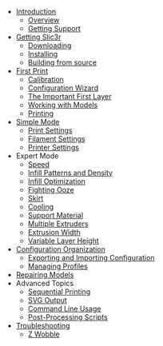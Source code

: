 <div id="manual-toc">

* [Introduction](Intro.html)
    * [Overview](Intro.html)
    * [Getting Support](Slic3rSupport.html)
* [Getting Slic3r](GettingSlic3r.html)
    * [Downloading](GettingSlic3r.html#downloading)
    * [Installing](GettingSlic3r.html#installing)
    * [Building from source](GettingSlic3r.html#building-from-source)
* [First Print](FirstPrint.html)
    * [Calibration](FirstPrint.html#calibration)
    * [Configuration Wizard](FirstPrint.html#configuration-wizard)
    * [The Important First Layer](FirstPrint.html#the-important-first-layer)
    * [Working with Models](FirstPrint.html#working-with-models)
    * [Printing](FirstPrint.html#printing)
* [Simple Mode](SimpleMode.html)
    * [Print Settings](SimpleMode.html#print-settings)
    * [Filament Settings](SimpleMode.html#filament-settings)
    * [Printer Settings](SimpleMode.html#printer-settings)
* Expert Mode
    * [Speed](Speed.html)
    * [Infill Patterns and Density](InfillPatternsAndDensity.html)
    * [Infill Optimization](InfillOptimization.html)
    * [Fighting Ooze](FightingOoze.html)
    * [Skirt](Skirt.html)
    * [Cooling](Cooling.html)
    * [Support Material](SupportMaterial.html)
    * [Multiple Extruders](MultipleExtruders.html)
    * [Extrusion Width](ExtrusionWidth.html)
    * [Variable Layer Height](VariableLayerHeight.html)
* [Configuration Organization](ConfigurationOrganization.html)
    * [Exporting and Importing Configuration](ConfigurationOrganization.html#exporting-and-importing-configuration)
    * [Managing Profiles](ConfigurationOrganization.html#profiles)
* [Repairing Models](RepairingModels.html)
* Advanced Topics
    * [Sequential Printing](SequentialPrinting.html)
    * [SVG Output](SVGOutput.html)
    * [Command Line Usage](CommandLineUsage.html)
    * [Post-Processing Scripts](PostProcessingScripts.html)
* [Troubleshooting](Troubleshooting.html)
    * [Z Wobble](Troubleshooting.html#z-wobble)
    
</div>
